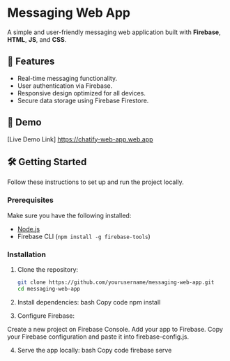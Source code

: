 # Messaging Web App

A simple and user-friendly messaging web application built with **Firebase**, **HTML**, **JS**, and **CSS**.

## 🌟 Features
- Real-time messaging functionality.
- User authentication via Firebase.
- Responsive design optimized for all devices.
- Secure data storage using Firebase Firestore.

## 🚀 Demo
[Live Demo Link] https://chatify-web-app.web.app

## 🛠️ Getting Started

Follow these instructions to set up and run the project locally.

### Prerequisites
Make sure you have the following installed:
- [Node.js](https://nodejs.org/)
- Firebase CLI (`npm install -g firebase-tools`)

### Installation
1. Clone the repository:
   ```bash
   git clone https://github.com/yourusername/messaging-web-app.git
   cd messaging-web-app

2. Install dependencies:
bash
Copy code
npm install

3. Configure Firebase:

Create a new project on Firebase Console.
Add your app to Firebase.
Copy your Firebase configuration and paste it into firebase-config.js.


4. Serve the app locally:
bash
Copy code
firebase serve

